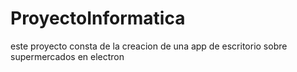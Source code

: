 # ProyectoInformatica
este proyecto consta de la creacion de una app de escritorio sobre supermercados en electron
